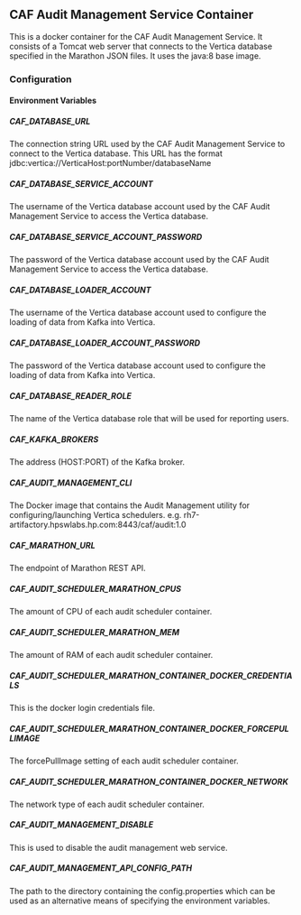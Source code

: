 ## CAF Audit Management Service Container

This is a docker container for the CAF Audit Management Service. It consists of a Tomcat web server that connects to the Vertica database specified in the Marathon JSON files.
It uses the java:8 base image.

### Configuration

#### Environment Variables

##### CAF\_DATABASE\_URL
The connection string URL used by the CAF Audit Management Service to connect to the Vertica database. This URL has the format  jdbc:vertica://VerticaHost:portNumber/databaseName

##### CAF\_DATABASE\_SERVICE\_ACCOUNT
The username of the Vertica database account used by the CAF Audit Management Service to access the Vertica database.

##### CAF\_DATABASE\_SERVICE\_ACCOUNT\_PASSWORD
The password of the Vertica database account used by the CAF Audit Management Service to access the Vertica database.

##### CAF\_DATABASE\_LOADER\_ACCOUNT
The username of the Vertica database account used to configure the loading of data from Kafka into Vertica.

##### CAF\_DATABASE\_LOADER\_ACCOUNT\_PASSWORD
The password of the Vertica database account used to configure the loading of data from Kafka into Vertica.

##### CAF\_DATABASE\_READER\_ROLE
The name of the Vertica database role that will be used for reporting users.

##### CAF\_KAFKA\_BROKERS
The address (HOST:PORT) of the Kafka broker.

##### CAF\_AUDIT\_MANAGEMENT\_CLI
The Docker image that contains the Audit Management utility for configuring/launching Vertica schedulers. e.g. rh7-artifactory.hpswlabs.hp.com:8443/caf/audit:1.0

##### CAF\_MARATHON\_URL
The endpoint of Marathon REST API.

##### CAF\_AUDIT\_SCHEDULER\_MARATHON\_CPUS
The amount of CPU of each audit scheduler container.

##### CAF\_AUDIT\_SCHEDULER\_MARATHON\_MEM
The amount of RAM of each audit scheduler container.

##### CAF\_AUDIT\_SCHEDULER\_MARATHON\_CONTAINER\_DOCKER\_CREDENTIALS
This is the docker login credentials file.

##### CAF\_AUDIT\_SCHEDULER\_MARATHON\_CONTAINER\_DOCKER\_FORCEPULLIMAGE
The forcePullImage setting of each audit scheduler container.

##### CAF\_AUDIT\_SCHEDULER\_MARATHON\_CONTAINER\_DOCKER\_NETWORK
The network type of each audit scheduler container.

##### CAF\_AUDIT\_MANAGEMENT\_DISABLE
This is used to disable the audit management web service.

##### CAF\_AUDIT\_MANAGEMENT\_API\_CONFIG\_PATH
The path to the directory containing the config.properties which can be used as an alternative means of specifying the environment variables.



